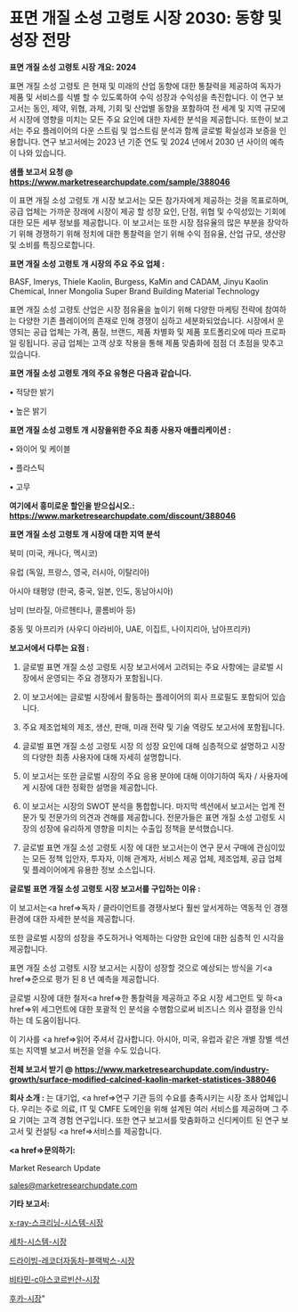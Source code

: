 # 표면 개질 소성 고령토 시장 2030: 동향 및 성장 전망

<strong>표면 개질 소성 고령토 시장 개요: 2024</strong>

표면 개질 소성 고령토 은 현재 및 미래의 산업 동향에 대한 통찰력을 제공하여 독자가 제품 및 서비스를 식별 할 수 있도록하여 수익 성장과 수익성을 촉진합니다. 이 연구 보고서는 동인, 제약, 위협, 과제, 기회 및 산업별 동향을 포함하여 전 세계 및 지역 규모에서 시장에 영향을 미치는 모든 주요 요인에 대한 자세한 분석을 제공합니다. 또한이 보고서는 주요 플레이어의 다운 스트림 및 업스트림 분석과 함께 글로벌 확실성과 보증을 인용합니다. 연구 보고서에는 2023 년 기준 연도 및 2024 년에서 2030 년 사이의 예측이 나와 있습니다.



<strong>샘플 보고서 요청 @ <a href=https://www.marketresearchupdate.com/sample/388046>https://www.marketresearchupdate.com/sample/388046</a></strong>

이 표면 개질 소성 고령토 개 시장 보고서는 모든 참가자에게 제공하는 것을 목표로하며, 공급 업체는 가까운 장래에 시장이 제공 할 성장 요인, 단점, 위협 및 수익성있는 기회에 대한 모든 세부 정보를 제공합니다. 이 보고서는 또한 시장 점유율의 많은 부분을 장악하기 위해 경쟁하기 위해 정치에 대한 통찰력을 얻기 위해 수익 점유율, 산업 규모, 생산량 및 소비를 특징으로합니다.



<strong>표면 개질 소성 고령토 개 시장의 주요 주요 업체 :</strong>

BASF, Imerys, Thiele Kaolin, Burgess, KaMin and CADAM, Jinyu Kaolin Chemical, Inner Mongolia Super Brand Building Material Technology

표면 개질 소성 고령토 산업은 시장 점유율을 높이기 위해 다양한 마케팅 전략에 참여하는 다양한 기존 플레이어의 존재로 인해 경쟁이 심하고 세분화되었습니다. 시장에서 운영되는 공급 업체는 가격, 품질, 브랜드, 제품 차별화 및 제품 포트폴리오에 따라 프로파일 링됩니다. 공급 업체는 고객 상호 작용을 통해 제품 맞춤화에 점점 더 초점을 맞추고 있습니다.



<strong>표면 개질 소성 고령토 개의 주요 유형은 다음과 같습니다.</strong>

• 적당한 밝기

• 높은 밝기



<strong>표면 개질 소성 고령토 개 시장을위한 주요 최종 사용자 애플리케이션 :</strong>

• 와이어 및 케이블

• 플라스틱

• 고무



<strong>여기에서 흥미로운 할인을 받으십시오.: <a href=https://www.marketresearchupdate.com/discount/388046>https://www.marketresearchupdate.com/discount/388046</a></strong>



<strong>표면 개질 소성 고령토 개 시장에 대한 지역 분석</strong>

북미 (미국, 캐나다, 멕시코)

유럽 (독일, 프랑스, 영국, 러시아, 이탈리아)

아시아 태평양 (한국, 중국, 일본, 인도, 동남아시아)

남미 (브라질, 아르헨티나, 콜롬비아 등)

중동 및 아프리카 (사우디 아라비아, UAE, 이집트, 나이지리아, 남아프리카)



<strong>보고서에서 다루는 요점 :</strong>

1. 글로벌 표면 개질 소성 고령토 시장 보고서에서 고려되는 주요 사항에는 글로벌 시장에서 운영되는 주요 경쟁자가 포함됩니다.

2. 이 보고서에는 글로벌 시장에서 활동하는 플레이어의 회사 프로필도 포함되어 있습니다.

3. 주요 제조업체의 제조, 생산, 판매, 미래 전략 및 기술 역량도 보고서에 포함됩니다.

4. 글로벌 표면 개질 소성 고령토 시장 의 성장 요인에 대해 심층적으로 설명하고 시장의 다양한 최종 사용자에 대해 자세히 설명합니다.

5. 이 보고서는 또한 글로벌 시장의 주요 응용 분야에 대해 이야기하여 독자 / 사용자에게 시장에 대한 정확한 설명을 제공합니다.

6. 이 보고서는 시장의 SWOT 분석을 통합합니다. 마지막 섹션에서 보고서는 업계 전문가 및 전문가의 의견과 견해를 제공합니다. 전문가들은 표면 개질 소성 고령토 시장의 성장에 유리하게 영향을 미치는 수출입 정책을 분석했습니다.

7. 글로벌 표면 개질 소성 고령토 시장 에 대한 보고서는이 연구 문서 구매에 관심이있는 모든 정책 입안자, 투자자, 이해 관계자, 서비스 제공 업체, 제조업체, 공급 업체 및 플레이어에게 유용한 정보 소스입니다.



<strong>글로벌 표면 개질 소성 고령토 시장 보고서를 구입하는 이유 :</strong>

이 보고서는<a href=>독자 / 클</a>라이언트를 경쟁사보다 훨씬 앞서게하는 역동적 인 경쟁 환경에 대한 자세한 분석을 제공합니다.

또한 글로벌 시장의 성장을 주도하거나 억제하는 다양한 요인에 대한 심층적 인 시각을 제공합니다.

표면 개질 소성 고령토 시장 보고서는 시장이 성장할 것으로 예상되는 방식을 기<a href=>준으로</a> 평가 된 8 년 예측을 제공합니다.

글로벌 시장에 대한 철저<a href=>한 통찰력</a>을 제공하고 주요 시장 세그먼트 및 하<a href=>위 세그</a>먼트에 대한 포괄적 인 분석을 수행함으로써 비즈니스 의사 결정을 인식하는 데 도움이됩니다.

이 기사를 <a href=>읽어 주</a>셔서 감사합니다. 아시아, 미국, 유럽과 같은 개별 장별 섹션 또는 지역별 보고서 버전을 얻을 수도 있습니다.



<strong>전체 보고서 받기 @ <a href=https://www.marketresearchupdate.com/industry-growth/surface-modified-calcined-kaolin-market-statistices-388046>https://www.marketresearchupdate.com/industry-growth/surface-modified-calcined-kaolin-market-statistices-388046</a></strong>



<strong>회사 소개 :</strong>
는 대기업, <a href=>연구 기</a>관 등의 수요를 충족시키는 시장 조사 업체입니다. 우리는 주로 의료, IT 및 CMFE 도메인을 위해 설계된 여러 서비스를 제공하며 그 주요 기여는 고객 경험 연구입니다. 또한 연구 보고서를 맞춤화하고 신디케이트 된 연구 보고서 및 컨설팅 <a href=>서비</a>스를 제공합니다.



<strong><a href=>문의하기:</a></strong>

Market Research Update

sales@marketresearchupdate.com



<strong>기타 보고서:</strong>

<a href=https://www.linkedin.com/pulse/x-ray-스크리닝-시스템-시장-진입-전략-및-위험-평가2029년/>x-ray-스크리닝-시스템-시장</a>

<a href=https://www.linkedin.com/pulse/세차-시스템-시장-현재-및-미래-성장-2029-trend-tracking-tips-360-analysis-sltnf/>세차-시스템-시장</a>

<a href=https://www.linkedin.com/pulse/드라이빙-레코더자동차-블랙박스-시장-경쟁-분석-및-성장-잠재력-2029-0n6mf/>드라이빙-레코더자동차-블랙박스-시장</a>

<a href=https://www.linkedin.com/pulse/비타민-c아스코르빈산-시장-규모-및-성장-2023-analytics-avenue-adventures-24-ana-zri5f/>비타민-c아스코르빈산-시장</a>

<a href=https://www.linkedin.com/pulse/후카-시장-세분화-연구-및-목표-고객2029년-analytics-alchemy-360-analysis-ri0qf/>후카-시장</a>"
